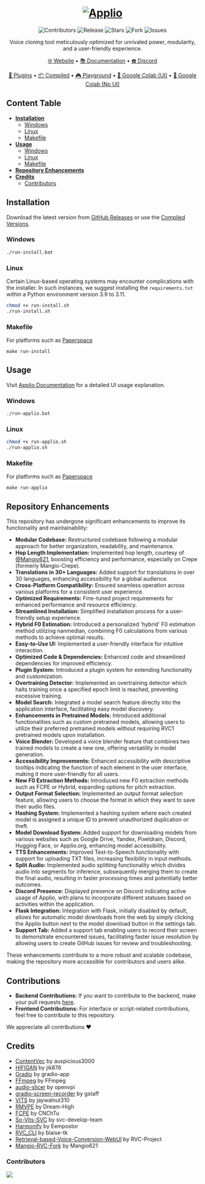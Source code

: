 <h1 align="center">
  <a href="https://applio.org" target="_blank"><img src="https://github.com/IAHispano/Applio/assets/133521603/a5cc5c72-ed68-48a5-954f-db9f1dc4e7de" alt="Applio"></a>
</h1>
  
<p align="center">
    <img alt="Contributors" src="https://img.shields.io/github/contributors/iahispano/applio?style=for-the-badge&color=00AA68" />
    <img alt="Release" src="https://img.shields.io/github/release/iahispano/applio?style=for-the-badge&color=00AA68" />
    <img alt="Stars" src="https://img.shields.io/github/stars/iahispano/applio?style=for-the-badge&color=00AA68" />
    <img alt="Fork" src="https://img.shields.io/github/forks/iahispano/applio?style=for-the-badge&color=00AA68" />
    <img alt="Issues" src="https://img.shields.io/github/issues/iahispano/applio?style=for-the-badge&color=00AA68" />
</p>
  
<p align="center">Voice cloning tool meticulously optimized for unrivaled power, modularity, and a user-friendly experience.</p>

<p align="center">
  <a href="https://applio.org" target="_blank">🌐 Website</a>
  •
  <a href="https://docs.applio.org" target="_blank">📚 Documentation</a>
  •
  <a href="https://discord.gg/iahispano" target="_blank">☎️ Discord</a>
</p>

<p align="center">
  <a href="https://github.com/IAHispano/Applio-Plugins" target="_blank">🛒 Plugins</a>
  •
  <a href="https://huggingface.co/IAHispano/Applio/tree/main/Compiled" target="_blank">📦 Compiled</a>
  •
  <a href="https://applio.org/playground" target="_blank">🎮 Playground</a>
  •
  <a href="https://colab.research.google.com/github/iahispano/applio/blob/master/assets/Applio.ipynb" target="_blank">🔎 Google Colab (UI)</a>
  •
  <a href="https://colab.research.google.com/github/iahispano/applio/blob/master/assets/Applio_NoUI.ipynb" target="_blank">🔎 Google Colab (No UI)</a>
</p>

## Content Table
- [**Installation**](#installation)
  - [Windows](#windows)
  - [Linux](#linux)
  - [Makefile](#makefile)
- [**Usage**](#usage)
  - [Windows](#windows-1)
  - [Linux](#linux-1)
  - [Makefile](#makefile-1)
- [**Repository Enhancements**](#repository-enhancements)
- [**Credits**](#credits)
  - [Contributors](#contributors)

## Installation
Download the latest version from [GitHub Releases](https://github.com/IAHispano/Applio-RVC-Fork/releases) or use the [Compiled Versions](https://huggingface.co/IAHispano/Applio/tree/main/Compiled).

### Windows
```bash
./run-install.bat
```

### Linux
Certain Linux-based operating systems may encounter complications with the installer. In such instances, we suggest installing the `requirements.txt` within a Python environment version 3.9 to 3.11.
```bash
chmod +x run-install.sh
./run-install.sh
```

### Makefile
For platforms such as [Paperspace](https://www.paperspace.com/)
```
make run-install
```

## Usage
Visit [Applio Documentation](https://docs.applio.org/) for a detailed UI usage explanation.

### Windows
```bash
./run-applio.bat
```

### Linux
```bash
chmod +x run-applio.sh
./run-applio.sh
```

### Makefile
For platforms such as [Paperspace](https://www.paperspace.com/)
```
make run-applio
```

## Repository Enhancements

This repository has undergone significant enhancements to improve its functionality and maintainability:

- **Modular Codebase:** Restructured codebase following a modular approach for better organization, readability, and maintenance.
- **Hop Length Implementation:** Implemented hop length, courtesy of [@Mangio621](https://github.com/Mangio621/Mangio-RVC-Fork), boosting efficiency and performance, especially on Crepe (formerly Mangio-Crepe).
- **Translations in 30+ Languages:** Added support for translations in over 30 languages, enhancing accessibility for a global audience.
- **Cross-Platform Compatibility:** Ensured seamless operation across various platforms for a consistent user experience.
- **Optimized Requirements:** Fine-tuned project requirements for enhanced performance and resource efficiency.
- **Streamlined Installation:** Simplified installation process for a user-friendly setup experience.
- **Hybrid F0 Estimation:** Introduced a personalized 'hybrid' F0 estimation method utilizing nanmedian, combining F0 calculations from various methods to achieve optimal results.
- **Easy-to-Use UI:** Implemented a user-friendly interface for intuitive interaction.
- **Optimized Code & Dependencies:** Enhanced code and streamlined dependencies for improved efficiency.
- **Plugin System:** Introduced a plugin system for extending functionality and customization.
- **Overtraining Detector:** Implemented an overtraining detector which halts training once a specified epoch limit is reached, preventing excessive training.
- **Model Search:** Integrated a model search feature directly into the application interface, facilitating easy model discovery.
- **Enhancements in Pretrained Models:** Introduced additional functionalities such as custom pretrained models, allowing users to utilize their preferred pretrained models without requiring RVC1 pretrained models upon installation.
- **Voice Blender:** Developed a voice blender feature that combines two trained models to create a new one, offering versatility in model generation.
- **Accessibility Improvements:** Enhanced accessibility with descriptive tooltips indicating the function of each element in the user interface, making it more user-friendly for all users.
- **New F0 Extraction Methods:** Introduced new F0 extraction methods such as FCPE or Hybrid, expanding options for pitch extraction.
- **Output Format Selection:** Implemented an output format selection feature, allowing users to choose the format in which they want to save their audio files.
- **Hashing System:** Implemented a hashing system where each created model is assigned a unique ID to prevent unauthorized duplication or theft.
- **Model Download System:** Added support for downloading models from various websites such as Google Drive, Yandex, Pixeldrain, Discord, Hugging Face, or Applio.org, enhancing model accessibility.
- **TTS Enhancements:** Improved Text-to-Speech functionality with support for uploading TXT files, increasing flexibility in input methods.
- **Split Audio:** Implemented audio splitting functionality which divides audio into segments for inference, subsequently merging them to create the final audio, resulting in faster processing times and potentially better outcomes.
- **Discord Presence:** Displayed presence on Discord indicating active usage of Applio, with plans to incorporate different statuses based on activities within the application.
- **Flask Integration:** Integration with Flask, initially disabled by default, allows for automatic model downloads from the web by simply clicking the Applio button next to the model download button in the settings tab.
- **Support Tab:** Added a support tab enabling users to record their screen to demonstrate encountered issues, facilitating faster issue resolution by allowing users to create GitHub issues for review and troubleshooting.

These enhancements contribute to a more robust and scalable codebase, making the repository more accessible for contributors and users alike.

## Contributions
- **Backend Contributions:** If you want to contribute to the backend, make your pull requests [here](https://github.com/blaise-tk/RVC_CLI).
- **Frontend Contributions:** For interface or script-related contributions, feel free to contribute to this repository.

We appreciate all contributions ❤️

## Credits
- [ContentVec](https://github.com/auspicious3000/contentvec/) by auspicious3000
- [HIFIGAN](https://github.com/jik876/hifi-gan) by jik876
- [Gradio](https://github.com/gradio-app/gradio) by gradio-app
- [FFmpeg](https://github.com/FFmpeg/FFmpeg) by FFmpeg
- [audio-slicer](https://github.com/openvpi/audio-slicer) by openvpi
- [gradio-screen-recorder](https://huggingface.co/spaces/gstaff/gradio-screen-recorder) by gstaff
- [VITS](https://github.com/jaywalnut310/vits) by jaywalnut310
- [RMVPE](https://github.com/Dream-High/RMVPE) by Dream-High
- [FCPE](https://github.com/CNChTu/FCPE) by CNChTu
- [So-Vits-SVC](https://github.com/svc-develop-team/so-vits-svc) by svc-develop-team
- [Harmonify](https://huggingface.co/Eempostor/Harmonify) by Eempostor
- [RVC_CLI](https://github.com/blaise-tk/RVC_CLI) by blaise-tk
- [Retrieval-based-Voice-Conversion-WebUI](https://github.com/RVC-Project/Retrieval-based-Voice-Conversion-WebUI) by RVC-Project
- [Mangio-RVC-Fork](https://github.com/Mangio621/Mangio-RVC-Fork) by Mangio621

### Contributors
<a href="https://github.com/IAHispano/Applio/graphs/contributors" target="_blank">
  <img src="https://contrib.rocks/image?repo=IAHispano/Applio" />
</a>
